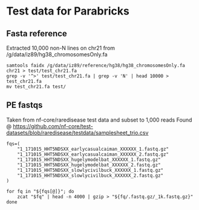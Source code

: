 # Test data for Parabricks 

## Fasta reference 
Extracted 10,000 non-N lines on chr21 from /g/data/iz89/hg38_chromosomesOnly.fa 

```
samtools faidx /g/data/iz89/reference/hg38/hg38_chromosomesOnly.fa chr21 > test/test_chr21.fa
grep -v '^>' test/test_chr21.fa | grep -v 'N' | head 10000 > test_chr21.fa
mv test_chr21.fa test/
```

## PE fastqs
Taken from nf-core/raredisease test data and subset to 1,000 reads 
Found @ https://github.com/nf-core/test-datasets/blob/raredisease/testdata/samplesheet_trio.csv
```
fqs=(
    "1_171015_HHT5NDSXX_earlycasualcaiman_XXXXXX_1.fastq.gz"
    "1_171015_HHT5NDSXX_earlycasualcaiman_XXXXXX_2.fastq.gz"
    "1_171015_HHT5NDSXX_hugelymodelbat_XXXXXX_1.fastq.gz"
    "1_171015_HHT5NDSXX_hugelymodelbat_XXXXXX_2.fastq.gz"
    "1_171015_HHT5NDSXX_slowlycivilbuck_XXXXXX_1.fastq.gz"
    "1_171015_HHT5NDSXX_slowlycivilbuck_XXXXXX_2.fastq.gz"
)

for fq in "${fqs[@]}"; do
    zcat "$fq" | head -n 4000 | gzip > "${fq/.fastq.gz/_1k.fastq.gz}"
done
```
